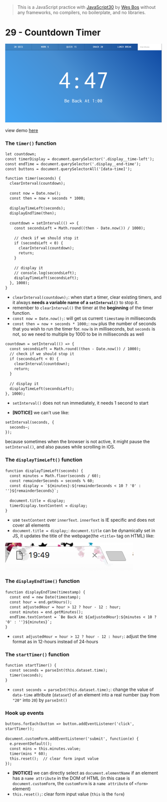 > This is a JavaScript practice with [JavaScript30](https://javascript30.com/) by [Wes Bos](https://github.com/wesbos) without any frameworks, no compilers, no boilerplate, and no libraries.

# 29 - Countdown Timer

![](images/29_00.png)

view demo [here](https://amelieyeh.github.io/JS30/29-Countdown%20Timer/index.html)

### The `timer()` function

```
let countdown;
const timerDisplay = document.querySelector('.display__time-left');
const endTime = document.querySelector('.display__end-time');
const buttons = document.querySelectorAll('[data-time]');
```

```
function timer(seconds) {
  clearInterval(countdown);

  const now = Date.now();
  const then = now + seconds * 1000;

  displayTimeLeft(seconds);
  displayEndTime(then);

  countdown = setInterval(() => {
    const secondsLeft = Math.round((then - Date.now()) / 1000);

    // check if we should stop it
    if (secondsLeft < 0) {
      clearInterval(countdown);
      return;
    }

    // display it
    // console.log(secondsLeft);
    displayTimeLeft(secondsLeft);
  }, 1000);
}
```

- `clearInterval(countdown);`: when start a timer, clear existing timers, and it always **needs a variable name of a `setInterval()`** to stop it.
- remember to `clearInterval()` the timer at the **beginning** of the timer function.
- `const now = Date.now();`: will get us current `timestamp` in milliseconds
- `const then = now + seconds * 1000;`: `now` plus the number of seconds that you wish to run the timer for. `now` is in milliseconds, but `seconds` is not, so we need to multiple by 1000 to be in milliseconds as well

```
countdown = setInterval(() => {
  const secondsLeft = Math.round((then - Date.now()) / 1000);
  // check if we should stop it
  if (secondsLeft < 0) {
    clearInterval(countdown);
    return;
  }

  // display it
  displayTimeLeft(secondsLeft);
}, 1000);
```

- `setInterval()` does not run immediately, it needs 1 second to start

- **[NOTICE]** we can't use like:

```
setInterval(seconds, {
  seconds—;
});
```

because sometimes when the browser is not active, it might pause the `setInterval()`, and also pauses while scrolling in iOS.

### The `displayTimeLeft()` function

```
function displayTimeLeft(seconds) {
  const minutes = Math.floor(seconds / 60);
  const remainderSeconds = seconds % 60;
  const display = `${minutes}:${remainderSeconds < 10 ? '0' : ''}${remainderSeconds}`;

  document.title = display;
  timerDisplay.textContent = display;
}
```

- use `textContent` over `innerText`. `innerText` is IE specific and does not cover all elements
- `document.title = display;`: `document.title` can be dynamically set in JS, it updates the title of the webpage(the `<title>` tag on HTML) like:

![](images/29_01.png)

### The `displayEndTime()` function

```
function displayEndTime(timestamp) {
  const end = new Date(timestamp);
  const hour = end.getHours();
  const adjustedHour = hour > 12 ? hour - 12 : hour;
  const minutes = end.getMinutes();
  endTime.textContent = `Be Back At ${adjustedHour}:${minutes < 10 ? '0' : ''}${minutes}`;
}
```

- `const adjustedHour = hour > 12 ? hour - 12 : hour;`: adjust the time format as in 12-hours instead of 24-hours

### The `startTimer()` function

```
function startTimer() {
  const seconds = parseInt(this.dataset.time);
  timer(seconds);
}
```

- `const seconds = parseInt(this.dataset.time);`: change the value of `data-time` attribute (`dataset`) of an element into a real number (say from `"20"` into `20`) by `parseInt()`

### Hook up events

```
buttons.forEach(button => button.addEventListener('click', startTimer));

document.customForm.addEventListener('submit', function(e) {
  e.preventDefault();
  const mins = this.minutes.value;
  timer(mins * 60);
  this.reset();  // clear form input value
});
```

- **[NOTICE]** we can directly select as `document.elementName` if an element has a `name attribute` in the DOM of HTML (in this case is `document.customForm`, the `customForm` is a `name attribute` of `<form>` element)
- `this.reset();`: clear form input value (`this` is the `form`)

